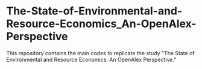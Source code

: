 # The-State-of-Environmental-and-Resource-Economics_An-OpenAlex-Perspective
This repository contains the main codes to replicate the study "The State of Environmental and Resource Economics: An OpenAlex Perspective." 
